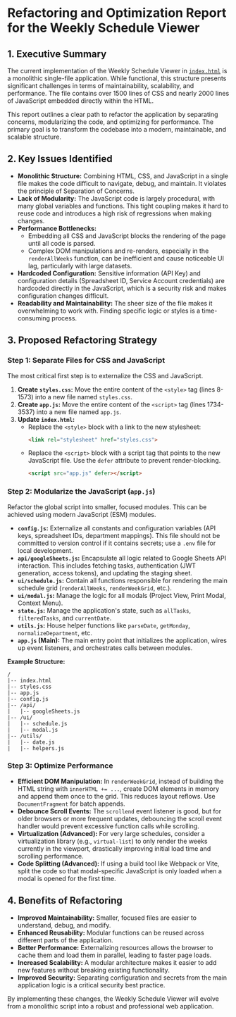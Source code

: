 # Refactoring and Optimization Report for the Weekly Schedule Viewer

## 1. Executive Summary

The current implementation of the Weekly Schedule Viewer in [`index.html`](index.html) is a monolithic single-file application. While functional, this structure presents significant challenges in terms of maintainability, scalability, and performance. The file contains over 1500 lines of CSS and nearly 2000 lines of JavaScript embedded directly within the HTML.

This report outlines a clear path to refactor the application by separating concerns, modularizing the code, and optimizing for performance. The primary goal is to transform the codebase into a modern, maintainable, and scalable structure.

## 2. Key Issues Identified

*   **Monolithic Structure:** Combining HTML, CSS, and JavaScript in a single file makes the code difficult to navigate, debug, and maintain. It violates the principle of Separation of Concerns.
*   **Lack of Modularity:** The JavaScript code is largely procedural, with many global variables and functions. This tight coupling makes it hard to reuse code and introduces a high risk of regressions when making changes.
*   **Performance Bottlenecks:**
    *   Embedding all CSS and JavaScript blocks the rendering of the page until all code is parsed.
    *   Complex DOM manipulations and re-renders, especially in the `renderAllWeeks` function, can be inefficient and cause noticeable UI lag, particularly with large datasets.
*   **Hardcoded Configuration:** Sensitive information (API Key) and configuration details (Spreadsheet ID, Service Account credentials) are hardcoded directly in the JavaScript, which is a security risk and makes configuration changes difficult.
*   **Readability and Maintainability:** The sheer size of the file makes it overwhelming to work with. Finding specific logic or styles is a time-consuming process.

## 3. Proposed Refactoring Strategy

### Step 1: Separate Files for CSS and JavaScript

The most critical first step is to externalize the CSS and JavaScript.

1.  **Create `styles.css`:** Move the entire content of the `<style>` tag (lines 8-1573) into a new file named `styles.css`.
2.  **Create `app.js`:** Move the entire content of the `<script>` tag (lines 1734-3537) into a new file named `app.js`.
3.  **Update `index.html`:**
    *   Replace the `<style>` block with a link to the new stylesheet:
        ```html
        <link rel="stylesheet" href="styles.css">
        ```
    *   Replace the `<script>` block with a script tag that points to the new JavaScript file. Use the `defer` attribute to prevent render-blocking.
        ```html
        <script src="app.js" defer></script>
        ```

### Step 2: Modularize the JavaScript (`app.js`)

Refactor the global script into smaller, focused modules. This can be achieved using modern JavaScript (ESM) modules.

*   **`config.js`:** Externalize all constants and configuration variables (API keys, spreadsheet IDs, department mappings). This file should not be committed to version control if it contains secrets; use a `.env` file for local development.
*   **`api/googleSheets.js`:** Encapsulate all logic related to Google Sheets API interaction. This includes fetching tasks, authentication (JWT generation, access tokens), and updating the staging sheet.
*   **`ui/schedule.js`:** Contain all functions responsible for rendering the main schedule grid (`renderAllWeeks`, `renderWeekGrid`, etc.).
*   **`ui/modal.js`:** Manage the logic for all modals (Project View, Print Modal, Context Menu).
*   **`state.js`:** Manage the application's state, such as `allTasks`, `filteredTasks`, and `currentDate`.
*   **`utils.js`:** House helper functions like `parseDate`, `getMonday`, `normalizeDepartment`, etc.
*   **`app.js` (Main):** The main entry point that initializes the application, wires up event listeners, and orchestrates calls between modules.

**Example Structure:**

```
/
|-- index.html
|-- styles.css
|-- app.js
|-- config.js
|-- /api/
|   |-- googleSheets.js
|-- /ui/
|   |-- schedule.js
|   |-- modal.js
|-- /utils/
|   |-- date.js
|   |-- helpers.js
```

### Step 3: Optimize Performance

*   **Efficient DOM Manipulation:** In `renderWeekGrid`, instead of building the HTML string with `innerHTML += ...`, create DOM elements in memory and append them once to the grid. This reduces layout reflows. Use `DocumentFragment` for batch appends.
*   **Debounce Scroll Events:** The `scrollend` event listener is good, but for older browsers or more frequent updates, debouncing the scroll event handler would prevent excessive function calls while scrolling.
*   **Virtualization (Advanced):** For very large schedules, consider a virtualization library (e.g., `virtual-list`) to only render the weeks currently in the viewport, drastically improving initial load time and scrolling performance.
*   **Code Splitting (Advanced):** If using a build tool like Webpack or Vite, split the code so that modal-specific JavaScript is only loaded when a modal is opened for the first time.

## 4. Benefits of Refactoring

*   **Improved Maintainability:** Smaller, focused files are easier to understand, debug, and modify.
*   **Enhanced Reusability:** Modular functions can be reused across different parts of the application.
*   **Better Performance:** Externalizing resources allows the browser to cache them and load them in parallel, leading to faster page loads.
*   **Increased Scalability:** A modular architecture makes it easier to add new features without breaking existing functionality.
*   **Improved Security:** Separating configuration and secrets from the main application logic is a critical security best practice.

By implementing these changes, the Weekly Schedule Viewer will evolve from a monolithic script into a robust and professional web application.